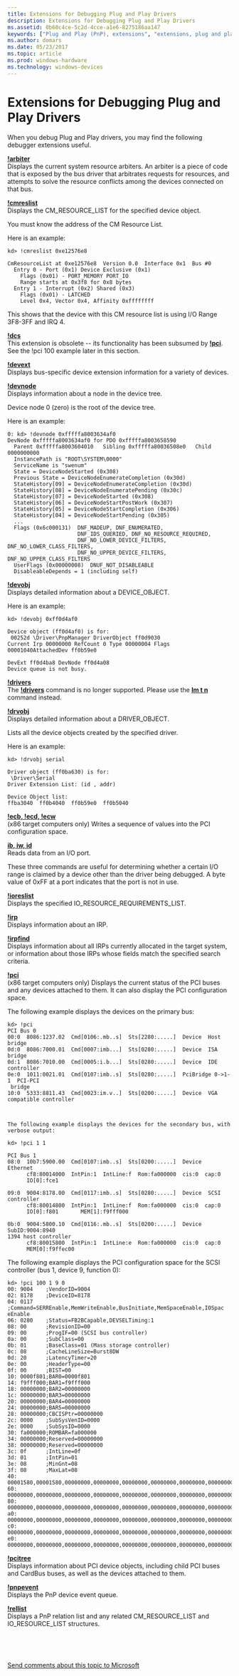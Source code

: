 ```yaml
---
title: Extensions for Debugging Plug and Play Drivers
description: Extensions for Debugging Plug and Play Drivers
ms.assetid: 0b60c4ce-5c2d-4cce-a1e6-8275186aa147
keywords: ["Plug and Play (PnP), extensions", "extensions, plug and play"]
ms.author: domars
ms.date: 05/23/2017
ms.topic: article
ms.prod: windows-hardware
ms.technology: windows-devices
---
```


# Extensions for Debugging Plug and Play Drivers


When you debug Plug and Play drivers, you may find the following debugger extensions useful.

[**!arbiter**](-arbiter.md)  
Displays the current system resource arbiters. An arbiter is a piece of code that is exposed by the bus driver that arbitrates requests for resources, and attempts to solve the resource conflicts among the devices connected on that bus.

[**!cmreslist**](-cmreslist.md)  
Displays the CM\_RESOURCE\_LIST for the specified device object.

You must know the address of the CM Resource List.

Here is an example:

```
kd> !cmreslist 0xe12576e8

CmResourceList at 0xe12576e8  Version 0.0  Interface 0x1  Bus #0
  Entry 0 - Port (0x1) Device Exclusive (0x1)
    Flags (0x01) - PORT_MEMORY PORT_IO
    Range starts at 0x3f8 for 0x8 bytes
  Entry 1 - Interrupt (0x2) Shared (0x3)
    Flags (0x01) - LATCHED
    Level 0x4, Vector 0x4, Affinity 0xffffffff
```

This shows that the device with this CM resource list is using I/O Range 3F8-3FF and IRQ 4.

[**!dcs**](-dcs.md)  
This extension is obsolete -- its functionality has been subsumed by [**!pci**](-pci.md). See the !pci 100 example later in this section.

[**!devext**](-devext.md)  
Displays bus-specific device extension information for a variety of devices.

[**!devnode**](-devnode.md)  
Displays information about a node in the device tree.

Device node 0 (zero) is the root of the device tree.

Here is an example:

```
0: kd> !devnode 0xfffffa8003634af0
DevNode 0xfffffa8003634af0 for PDO 0xfffffa8003658590
  Parent 0xfffffa8003604010   Sibling 0xfffffa80036508e0   Child 0000000000
  InstancePath is "ROOT\SYSTEM\0000"
  ServiceName is "swenum"
  State = DeviceNodeStarted (0x308)
  Previous State = DeviceNodeEnumerateCompletion (0x30d)
  StateHistory[09] = DeviceNodeEnumerateCompletion (0x30d)
  StateHistory[08] = DeviceNodeEnumeratePending (0x30c)
  StateHistory[07] = DeviceNodeStarted (0x308)
  StateHistory[06] = DeviceNodeStartPostWork (0x307)
  StateHistory[05] = DeviceNodeStartCompletion (0x306)
  StateHistory[04] = DeviceNodeStartPending (0x305)
  ...
  Flags (0x6c000131)  DNF_MADEUP, DNF_ENUMERATED, 
                      DNF_IDS_QUERIED, DNF_NO_RESOURCE_REQUIRED, 
                      DNF_NO_LOWER_DEVICE_FILTERS, DNF_NO_LOWER_CLASS_FILTERS, 
                      DNF_NO_UPPER_DEVICE_FILTERS, DNF_NO_UPPER_CLASS_FILTERS
  UserFlags (0x00000008)  DNUF_NOT_DISABLEABLE
  DisableableDepends = 1 (including self)
```

[**!devobj**](-devobj.md)  
Displays detailed information about a DEVICE\_OBJECT.

Here is an example:

```
kd> !devobj 0xff0d4af0

Device object (ff0d4af0) is for:
 00252d \Driver\PnpManager DriverObject ff0d9030
Current Irp 00000000 RefCount 0 Type 00000004 Flags 00001040AttachedDev ff0b59e0

DevExt ff0d4ba8 DevNode ff0d4a08
Device queue is not busy.
```

[**!drivers**](-drivers.md)  
The [**!drivers**](-drivers.md) command is no longer supported. Please use the [**lm t n**](lm--list-loaded-modules-.md) command instead.

[**!drvobj**](-drvobj.md)  
Displays detailed information about a DRIVER\_OBJECT.

Lists all the device objects created by the specified driver.

Here is an example:

```
kd> !drvobj serial

Driver object (ff0ba630) is for:
 \Driver\Serial
Driver Extension List: (id , addr)

Device Object list:
ffba3040  ff0b4040  ff0b59e0  ff0b5040
```

[**!ecb, !ecd, !ecw**](-ecb---ecd---ecw.md)  
(x86 target computers only) Writes a sequence of values into the PCI configuration space.

[**ib, iw, id**](-ib---id---iw.md)  
Reads data from an I/O port.

These three commands are useful for determining whether a certain I/O range is claimed by a device other than the driver being debugged. A byte value of 0xFF at a port indicates that the port is not in use.

[**!ioreslist**](-ioreslist.md)  
Displays the specified IO\_RESOURCE\_REQUIREMENTS\_LIST.

[**!irp**](-irp.md)  
Displays information about an IRP.

[**!irpfind**](-irpfind.md)  
Displays information about all IRPs currently allocated in the target system, or information about those IRPs whose fields match the specified search criteria.

[**!pci**](-pci.md)  
(x86 target computers only) Displays the current status of the PCI buses and any devices attached to them. It can also display the PCI configuration space.

The following example displays the devices on the primary bus:

```
kd> !pci
PCI Bus 0
00:0  8086:1237.02  Cmd[0106:.mb..s]  Sts[2280:.....]  Device  Host bridge
0d:0  8086:7000.01  Cmd[0007:imb...]  Sts[0280:.....]  Device  ISA bridge
0d:1  8086:7010.00  Cmd[0005:i.b...]  Sts[0280:.....]  Device  IDE controller
0e:0  1011:0021.01  Cmd[0107:imb..s]  Sts[0280:.....]  PciBridge 0->1-1  PCI-PCI
 bridge
10:0  5333:8811.43  Cmd[0023:im.v..]  Sts[0200:.....]  Device  VGA compatible controller



The following example displays the devices for the secondary bus, with verbose output:

kd> !pci 1 1

PCI Bus 1
08:0  10b7:5900.00  Cmd[0107:imb..s]  Sts[0200:.....]  Device  Ethernet
      cf8:80014000  IntPin:1  IntLine:f  Rom:fa000000  cis:0  cap:0
      IO[0]:fce1

09:0  9004:8178.00  Cmd[0117:imb..s]  Sts[0280:.....]  Device  SCSI controller
      cf8:80014800  IntPin:1  IntLine:f  Rom:fa000000  cis:0  cap:0
      IO[0]:f801       MEM[1]:f9fff000

0b:0  9004:5800.10  Cmd[0116:.mb..s]  Sts[0200:.....]  Device  SubID:9004:8940
1394 host controller
      cf8:80015800  IntPin:1  IntLine:e  Rom:fa000000  cis:0  cap:0
      MEM[0]:f9ffec00
```

The following example displays the PCI configuration space for the SCSI controller (bus 1, device 9, function 0):

```
kd> !pci 100 1 9 0 
00: 9004    ;VendorID=9004
02: 8178    ;DeviceID=8178
04: 0117    ;Command=SERREnable,MemWriteEnable,BusInitiate,MemSpaceEnable,IOSpac
eEnable
06: 0280    ;Status=FB2BCapable,DEVSELTiming:1
08: 00      ;RevisionID=00
09: 00      ;ProgIF=00 (SCSI bus controller)
0a: 00      ;SubClass=00
0b: 01      ;BaseClass=01 (Mass storage controller)
0c: 08      ;CacheLineSize=Burst8DW
0d: 20      ;LatencyTimer=20
0e: 00      ;HeaderType=00
0f: 00      ;BIST=00
10: 0000f801;BAR0=0000f801
14: f9fff000;BAR1=f9fff000
18: 00000000;BAR2=00000000
1c: 00000000;BAR3=00000000
20: 00000000;BAR4=00000000
24: 00000000;BAR5=00000000
28: 00000000;CBCISPtr=00000000
2c: 0000    ;SubSysVenID=0000
2e: 0000    ;SubSysID=0000
30: fa000000;ROMBAR=fa000000
34: 00000000;Reserved=00000000
38: 00000000;Reserved=00000000
3c: 0f      ;IntLine=0f
3d: 01      ;IntPin=01
3e: 08      ;MinGnt=08
3f: 08      ;MaxLat=08
40: 00001580,00001580,00000000,00000000,00000000,00000000,00000000,00000000
60: 00000000,00000000,00000000,00000000,00000000,00000000,00000000,00000000
80: 00000000,00000000,00000000,00000000,00000000,00000000,00000000,00000000
a0: 00000000,00000000,00000000,00000000,00000000,00000000,00000000,00000000
c0: 00000000,00000000,00000000,00000000,00000000,00000000,00000000,00000000
e0: 00000000,00000000,00000000,00000000,00000000,00000000,00000000,00000000
```

[**!pcitree**](-pcitree.md)  
Displays information about PCI device objects, including child PCI buses and CardBus buses, as well as the devices attached to them.

[**!pnpevent**](-pnpevent.md)  
Displays the PnP device event queue.

[**!rellist**](-rellist.md)  
Displays a PnP relation list and any related CM\_RESOURCE\_LIST and IO\_RESOURCE\_LIST structures.

 

 

[Send comments about this topic to Microsoft](mailto:wsddocfb@microsoft.com?subject=Documentation%20feedback%20[debugger\debugger]:%20Extensions%20for%20Debugging%20Plug%20and%20Play%20Drivers%20%20RELEASE:%20%285/15/2017%29&body=%0A%0APRIVACY%20STATEMENT%0A%0AWe%20use%20your%20feedback%20to%20improve%20the%20documentation.%20We%20don't%20use%20your%20email%20address%20for%20any%20other%20purpose,%20and%20we'll%20remove%20your%20email%20address%20from%20our%20system%20after%20the%20issue%20that%20you're%20reporting%20is%20fixed.%20While%20we're%20working%20to%20fix%20this%20issue,%20we%20might%20send%20you%20an%20email%20message%20to%20ask%20for%20more%20info.%20Later,%20we%20might%20also%20send%20you%20an%20email%20message%20to%20let%20you%20know%20that%20we've%20addressed%20your%20feedback.%0A%0AFor%20more%20info%20about%20Microsoft's%20privacy%20policy,%20see%20http://privacy.microsoft.com/default.aspx. "Send comments about this topic to Microsoft")




